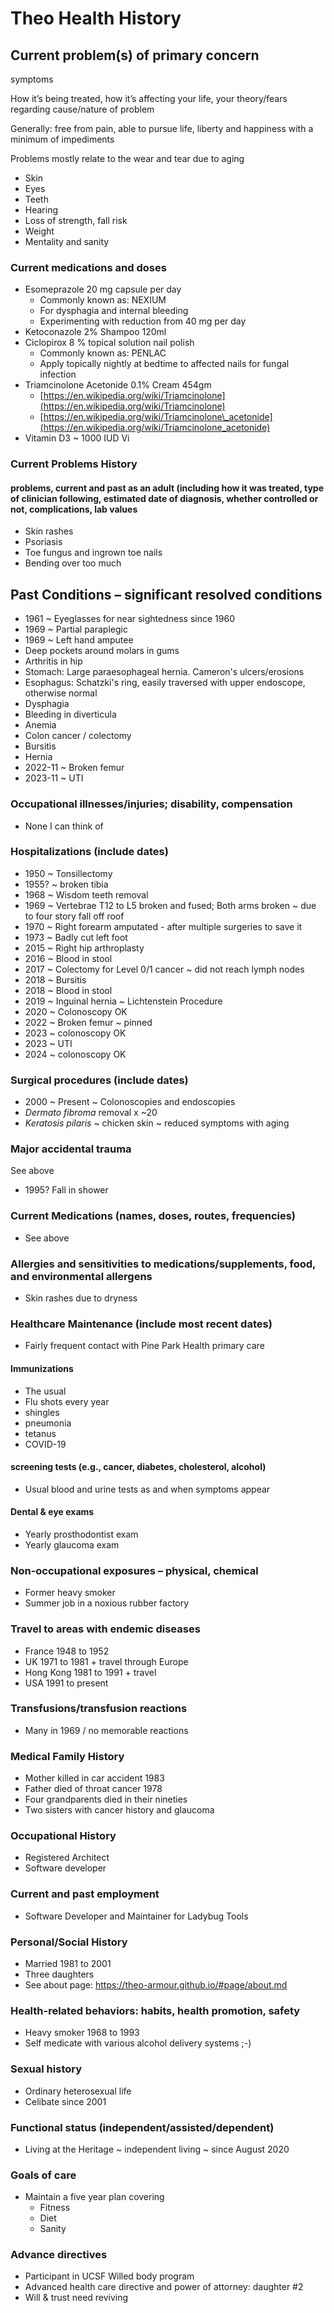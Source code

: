 # Theo Health History

## Current problem(s) of primary concern

symptoms

How it’s being treated, how it’s affecting your life, your theory/fears regarding cause/nature of problem

Generally: free from pain, able to pursue life, liberty and happiness with a minimum of impediments

Problems mostly relate to the wear and tear due to aging

* Skin
* Eyes
* Teeth
* Hearing
* Loss of strength, fall risk
* Weight
* Mentality and sanity

### Current medications and doses

* Esomeprazole 20 mg capsule per day
  * Commonly known as: NEXIUM
  * For dysphagia and internal bleeding
  * Experimenting with reduction from 40 mg per day
* Ketoconazole 2% Shampoo 120ml
* Ciclopirox 8 % topical solution nail polish
  * Commonly known as: PENLAC
  * Apply topically nightly at bedtime to affected nails for fungal infection
* Triamcinolone Acetonide 0.1% Cream 454gm
  * [https://en.wikipedia.org/wiki/Triamcinolone](https://en.wikipedia.org/wiki/Triamcinolone)
  * [https://en.wikipedia.org/wiki/Triamcinolone\_acetonide](https://en.wikipedia.org/wiki/Triamcinolone_acetonide)
* Vitamin D3 ~ 1000 IUD Vi

### Current Problems History

#### problems, current and past as an adult (including how it was treated, type of clinician following, estimated date of diagnosis, whether controlled or not, complications, lab values

* Skin rashes
* Psoriasis
* Toe fungus and ingrown toe nails
* Bending over too much

## Past Conditions – significant resolved conditions

* 1961 ~ Eyeglasses for near sightedness since 1960
* 1969 ~ Partial paraplegic
* 1969 ~ Left hand amputee
* Deep pockets around molars in gums
* Arthritis in hip
* Stomach: Large paraesophageal hernia. Cameron's ulcers/erosions
* Esophagus: Schatzki's ring, easily traversed with upper endoscope, otherwise normal
* Dysphagia
* Bleeding in diverticula
* Anemia
* Colon cancer / colectomy
* Bursitis
* Hernia
* 2022-11 ~ Broken femur
* 2023-11 ~ UTI

### Occupational illnesses/injuries; disability, compensation

* None I can think of

### Hospitalizations (include dates)

* 1950 ~ Tonsillectomy
* 1955? ~ broken tibia
* 1968 ~ Wisdom teeth removal
* 1969 ~ Vertebrae T12 to L5 broken and fused; Both arms broken ~ due to four story fall off roof
* 1970 ~ Right forearm amputated - after multiple surgeries to save it
* 1973 ~ Badly cut left foot
* 2015 ~ Right hip arthroplasty
* 2016 ~ Blood in stool
* 2017 ~ Colectomy for Level 0/1 cancer ~ did not reach lymph nodes
* 2018 ~ Bursitis
* 2018 ~ Blood in stool
* 2019 ~ Inguinal hernia ~ Lichtenstein Procedure
* 2020 ~ Colonoscopy OK
* 2022 ~ Broken femur ~ pinned
* 2023 ~ colonoscopy OK
* 2023 ~ UTI
* 2024 ~ colonoscopy OK

### Surgical procedures (include dates)

* 2000 ~ Present ~ Colonoscopies and endoscopies
* _Dermato fibroma_ removal x ~20
* _Keratosis pilaris_ ~ chicken skin ~ reduced symptoms with aging

### Major accidental trauma

See above

* 1995? Fall in shower

### Current Medications (names, doses, routes, frequencies)

* See above

### Allergies and sensitivities to medications/supplements, food, and environmental allergens

* Skin rashes due to dryness

### Healthcare Maintenance (include most recent dates)

* Fairly frequent contact with Pine Park Health primary care

#### Immunizations

* The usual
* Flu shots every year
* shingles
* pneumonia
* tetanus
* COVID-19

#### screening tests (e.g., cancer, diabetes, cholesterol, alcohol)

* Usual blood and urine tests as and when symptoms appear

#### Dental & eye exams

* Yearly prosthodontist exam
* Yearly glaucoma exam

### Non-occupational exposures – physical, chemical

* Former heavy smoker
* Summer job in a noxious rubber factory

### Travel to areas with endemic diseases

* France 1948 to 1952
* UK 1971 to 1981 + travel through Europe
* Hong Kong 1981 to 1991 + travel
* USA 1991 to present

### Transfusions/transfusion reactions

* Many in 1969 / no memorable reactions

### Medical Family History

* Mother killed in car accident 1983
* Father died of throat cancer 1978
* Four grandparents died in their nineties
* Two sisters with cancer history and glaucoma

### Occupational History

* Registered Architect
* Software developer

### Current and past employment

* Software Developer and Maintainer for Ladybug Tools

### Personal/Social History

* Married 1981 to 2001
* Three daughters
* See about page: https://theo-armour.github.io/#page/about.md

### Health-related behaviors: habits, health promotion, safety

* Heavy smoker 1968 to 1993
* Self medicate with various alcohol delivery systems ;-)

### Sexual history

* Ordinary heterosexual life
* Celibate since 2001

### Functional status (independent/assisted/dependent)

* Living at the Heritage ~ independent living ~ since August 2020

### Goals of care

* Maintain a five year plan covering
  * Fitness
  * Diet
  * Sanity

### Advance directives

* Participant in UCSF Willed body program
* Advanced health care directive and power of attorney: daughter #2
* Will & trust need reviving
